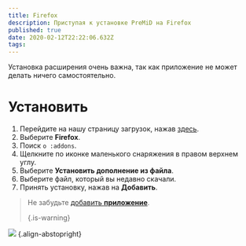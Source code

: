 ```yaml
---
title: Firefox
description: Приступая к установке PreMiD на Firefox
published: true
date: 2020-02-12T22:22:06.632Z
tags: 
---
```


Установка расширения очень важна, так как приложение не может делать ничего самостоятельно.

# Установить
1. Перейдите на нашу страницу загрузок, нажав [здесь](https://premid.app/downloads).
2. Выберите **Firefox**.
3. Поиск `о :addons`.
4. Щелкните по иконке маленького снаряжения в правом верхнем углу.
5. Выберите **Установить дополнение из файла**.
6. Выберите файл, который вы недавно скачали.
7. Принять установку, нажав на **Добавить**.

> Не забудьте [добавить **приложение**](/install). 
> 
> {.is-warning}

![](https://img.icons8.com/color/2x/firefox.png) {.align-abstopright}